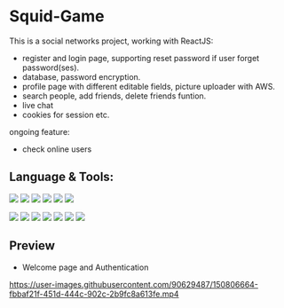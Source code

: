 # Squid-Game
This is a social networks project, working with ReactJS: 
- register and login page, supporting reset password if user forget password(ses).
- database, password encryption.
- profile page with different editable fields, picture uploader with AWS.
- search people, add friends, delete friends funtion.
- live chat 
- cookies for session etc.

ongoing feature:
- check online users


## Language & Tools:
 
<span><img src="https://img.shields.io/badge/javascript-%23323330.svg?style=for-the-badge&logo=javascript&logoColor=%23F7DF1E"></span>
<span><img src="https://img.shields.io/badge/css3-%231572B6.svg?style=for-the-badge&logo=css3&logoColor=white"></span>
<span><img src="https://img.shields.io/badge/react-%2320232a.svg?style=for-the-badge&logo=react&logoColor=%2361DAFB"></span>
<span><img src="https://img.shields.io/badge/React_Router-CA4245?style=for-the-badge&logo=react-router&logoColor=white"></span>
<span><img src="https://img.shields.io/badge/redux-%23593d88.svg?style=for-the-badge&logo=redux&logoColor=white"></span>
<span><img src="https://img.shields.io/badge/Socket.io-black?style=for-the-badge&logo=socket.io&badgeColor=010101"></span>


<span><img src="https://img.shields.io/badge/node.js-6DA55F?style=for-the-badge&logo=node.js&logoColor=white"></span>
<span><img src="https://img.shields.io/badge/python-3670A0?style=for-the-badge&logo=python&logoColor=ffdd54"></span>
<span><img src="https://img.shields.io/badge/postgres-%23316192.svg?style=for-the-badge&logo=postgresql&logoColor=white"></span>
<span><img src="https://img.shields.io/badge/webpack-%238DD6F9.svg?style=for-the-badge&logo=webpack&logoColor=black"></span>
<span><img src="https://img.shields.io/badge/NPM-%23000000.svg?style=for-the-badge&logo=npm&logoColor=white"></span>
<span><img src="https://img.shields.io/badge/AWS-%23FF9900.svg?style=for-the-badge&logo=amazon-aws&logoColor=white"></span>
<span><img src="https://img.shields.io/badge/Canva-%2300C4CC.svg?style=for-the-badge&logo=Canva&logoColor=white"></span>


## Preview
- Welcome page and Authentication 


https://user-images.githubusercontent.com/90629487/150806664-fbbaf21f-451d-444c-902c-2b9fc8a613fe.mp4

